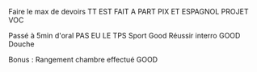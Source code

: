 Faire le max de devoirs TT EST FAIT A PART PIX ET ESPAGNOL PROJET VOC

Passé à 5min d'oral PAS EU LE TPS
Sport Good
Réussir interro GOOD
Douche 

Bonus : Rangement chambre effectué GOOD
